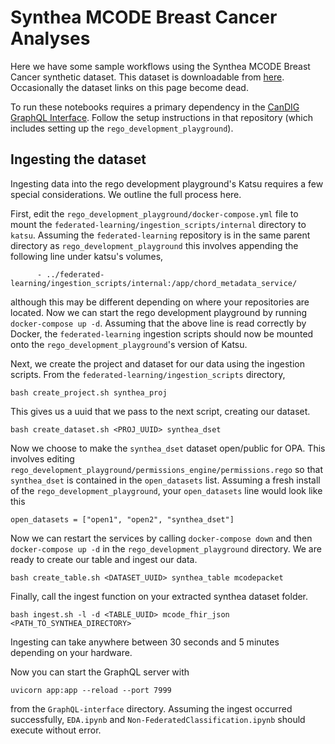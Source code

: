 # Synthea MCODE Breast Cancer Analyses

Here we have some sample workflows using the Synthea MCODE Breast Cancer synthetic dataset. This dataset is downloadable from [here](https://confluence.hl7.org/display/COD/mCODE+Test+Data). Occasionally the dataset links on this page become dead.

To run these notebooks requires a primary dependency in the [CanDIG GraphQL Interface](https://github.com/CanDIG/GraphQL-interface). Follow the setup instructions in that repository (which includes setting up the `rego_development_playground`).

## Ingesting the dataset
Ingesting data into the rego development playground's Katsu requires a few special considerations. We outline the full process here.

First, edit the `rego_development_playground/docker-compose.yml` file to mount the `federated-learning/ingestion_scripts/internal` directory to `katsu`. Assuming the `federated-learning` repository is in the same parent directory as `rego_development_playground` this involves appending the following line under katsu's volumes,
```
      - ../federated-learning/ingestion_scripts/internal:/app/chord_metadata_service/
```
although this may be different depending on where your repositories are located. Now we can start the rego development playground by running `docker-compose up -d`. Assuming that the above line is read correctly by Docker, the `federated-learning` ingestion scripts should now be mounted onto the `rego_development_playground`'s version of Katsu.

Next, we create the project and dataset for our data using the ingestion scripts. From the `federated-learning/ingestion_scripts` directory,
```
bash create_project.sh synthea_proj
```
This gives us a uuid that we pass to the next script, creating our dataset.
```
bash create_dataset.sh <PROJ_UUID> synthea_dset
```
Now we choose to make the `synthea_dset` dataset open/public for OPA. This involves editing `rego_development_playground/permissions_engine/permissions.rego` so that `synthea_dset` is contained in the `open_datasets` list. Assuming a fresh install of the `rego_development_playground`, your `open_datasets` line would look like this
```
open_datasets = ["open1", "open2", "synthea_dset"]
```
Now we can restart the services by calling `docker-compose down` and then `docker-compose up -d` in the `rego_development_playground` directory. We are ready to create our table and ingest our data.
```
bash create_table.sh <DATASET_UUID> synthea_table mcodepacket
```
Finally, call the ingest function on your extracted synthea dataset folder.
```
bash ingest.sh -l -d <TABLE_UUID> mcode_fhir_json <PATH_TO_SYNTHEA_DIRECTORY>
```
Ingesting can take anywhere between 30 seconds and 5 minutes depending on your hardware.

Now you can start the GraphQL server with
```
uvicorn app:app --reload --port 7999
```
from the `GraphQL-interface` directory. Assuming the ingest occurred successfully, `EDA.ipynb` and `Non-FederatedClassification.ipynb` should execute without error.

